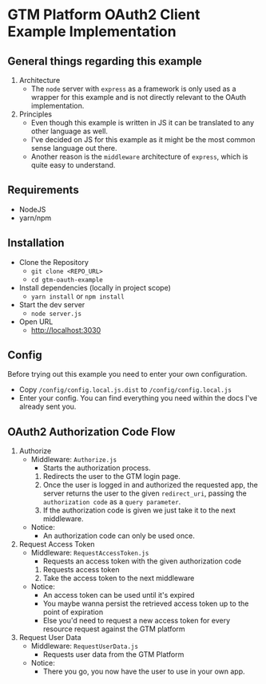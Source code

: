 # GTM Platform OAuth2 Client Example Implementation

## General things regarding this example
1. Architecture
    * The `node` server with `express` as a framework is only used as a wrapper for this example and is not directly relevant to the OAuth implementation.
2. Principles
    * Even though this example is written in JS it can be translated to any other language as well.
    * I've decided on JS for this example as it might be the most common sense language out there.
    * Another reason is the `middleware` architecture of `express`, which is quite easy to understand.

## Requirements
* NodeJS
* yarn/npm

## Installation
* Clone the Repository
    * `git clone <REPO_URL>`
    * `cd gtm-oauth-example`
* Install dependencies (locally in project scope)
    * `yarn install` or `npm install`
* Start the dev server
    * `node server.js`
* Open URL
    * [http://localhost:3030](http://localhost:3030)

## Config
Before trying out this example you need to enter your own configuration.
* Copy `/config/config.local.js.dist` to `/config/config.local.js`
* Enter your config. You can find everything you need within the docs I've already sent you.

## OAuth2 Authorization Code Flow
1. Authorize
    * Middleware: `Authorize.js`
        * Starts the authorization process.
        1. Redirects the user to the GTM login page.
        2. Once the user is logged in and authorized the requested app,
        the server returns the user to the given `redirect_uri`,
        passing the `authorization code` as a `query parameter`.
        3. If the authorization code is given we just take it to the next middleware.
    * Notice:
        * An authorization code can only be used once.
2. Request Access Token
    * Middleware: `RequestAccessToken.js`
        * Requests an access token with the given authorization code
        1. Requests access token
        2. Take the access token to the next middleware
    * Notice:
        * An access token can be used until it's expired
        * You maybe wanna persist the retrieved access token up to the point of expiration
        * Else you'd need to request a new access token for every resource request against the GTM platform
3. Request User Data
    * Middleware: `RequestUserData.js`
        * Requests user data from the GTM Platform
    * Notice:
        * There you go, you now have the user to use in your own app.